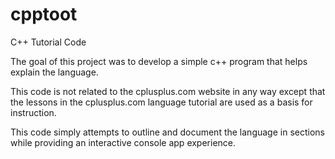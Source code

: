 cpptoot
=======

C++ Tutorial Code

The goal of this project was to develop a simple c++ program that helps explain the language.

This code is not related to the cplusplus.com website in any way except that the lessons in
the cplusplus.com language tutorial are used as a basis for instruction.

This code simply attempts to outline and document the language in sections while providing an interactive console app experience.
